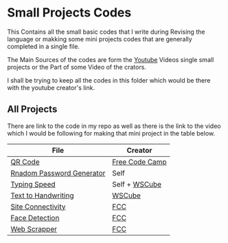 # Small Projects Codes
This Contains all the small basic codes that I write during Revising the language or makking some mini projects codes that are generally completed in a single file.

The Main Sources of the codes are form the [Youtube](https://youtube.com) Videos single small projects or the Part of some Video of the crators.

I shall be trying to keep all the codes in this folder which would be there with the youtube creator's link.

## All Projects
There are link to the code in my repo as well as there is the link to the video which I would be following for making that mini project in the table below.

<!-- Table for the links -->

| File | Creator |
|------|---------|
| [QR Code](QRCode.py) | [Free Code Camp](https://youtu.be/pdy3nh1tn6I?si=AWNsFRekyhpIAfgr&t=4030) |
| [Rnadom Password Generator](PassGenrator.py) | Self |
| [Typing Speed](TypingSpeed.py) | Self + [WSCube](https://youtu.be/OKuiyX5k6zg?si=6yc2y-41gpUG-EnH&t=5956) |
| [Text to Handwriting](Handwriting.py) | [WSCube](https://youtu.be/OKuiyX5k6zg?si=6yc2y-41gpUG-EnH&t=5956) |
| [Site Connectivity](SiteConnectivity.py) | [FCC](https://youtu.be/pdy3nh1tn6I?si=cNJ8WwBWmFRnbsIH&t=6433) |
| [Face Detection](Face_Recog.py) | [FCC](https://youtu.be/pdy3nh1tn6I?si=W8tJ5VMq7J2KAYqI&t=8399) |
| [Web Scrapper](WebScrapper.py) | [FCC](https://youtu.be/pdy3nh1tn6I?si=-XjjjZHDTJEU4yqh&t=9552) |